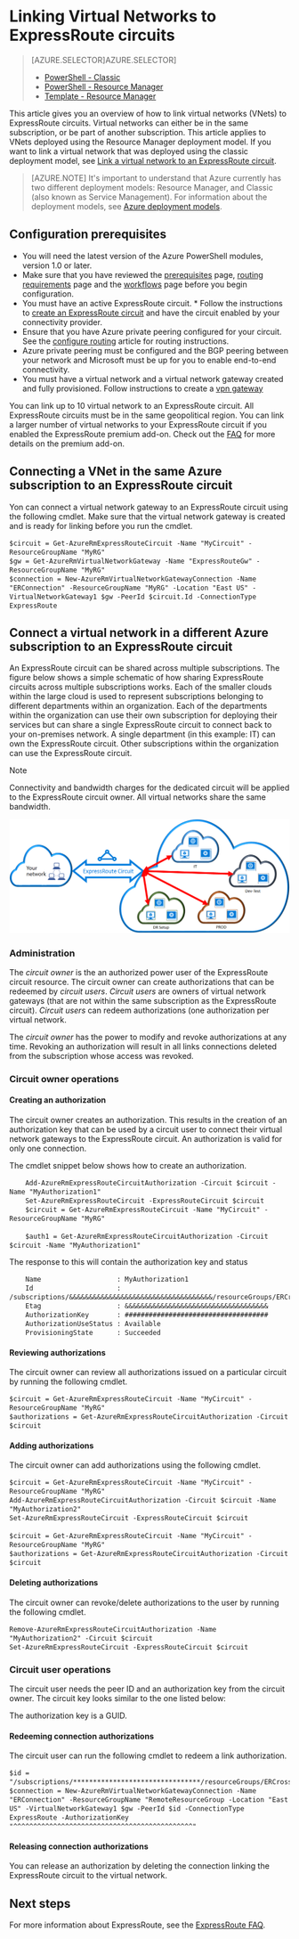 <properties 
   pageTitle="Linking virtual networks to ExpressRoute circuits | Microsoft Azure"
   description="This document provides an overview of how to link virtual networks (VNets) to ExpressRoute circuits."
   services="expressroute"
   documentationCenter="na"
   authors="ganesr"
   manager="carolz"
   editor=""
   tags="azure-service-management"/>

<tags 
   ms.service="expressroute"
   ms.devlang="na"
   ms.topic="article"
   ms.tgt_pltfrm="na"
   ms.workload="infrastructure-services"
   ms.date="01/16/2016"
   ms.author="ganesr" />

# Linking Virtual Networks to ExpressRoute circuits
> [AZURE.SELECTOR]AZURE.SELECTOR]
> 
> * [PowerShell - Classic](expressroute-howto-linkvnet-classic.md)
> * [PowerShell - Resource Manager](expressroute-howto-linkvnet-arm.md)
> * [Template - Resource Manager](https://github.com/Azure/azure-quickstart-templates/tree/ecad62c231848ace2fbdc36cbe3dc04a96edd58c/301-expressroute-circuit-vnet-connection)
> 
> 
This article gives you an overview of how to link virtual networks (VNets) to ExpressRoute circuits. Virtual networks can either be in the same subscription, or be part of another subscription. This article applies to VNets deployed using the Resource Manager deployment model. If you want to link a virtual network that was deployed using the classic deployment model, see [Link a virtual network to an ExpressRoute circuit](expressroute-howto-linkvnet-classic.md).

 >[AZURE.NOTE] It's important to understand that Azure currently has two different deployment models: Resource Manager, and Classic (also known as Service Management). For information about the deployment models, see [Azure deployment models](../azure-classic-rm.md).


## Configuration prerequisites
* You will need the latest version of the Azure PowerShell modules, version 1.0 or later. 
* Make sure that you have reviewed the [prerequisites](expressroute-prerequisites.md) page, [routing requirements](expressroute-routing.md) page and the [workflows](expressroute-workflows.md) page before you begin configuration.
* You must have an active ExpressRoute circuit.   * Follow the instructions to [create an ExpressRoute circuit](expressroute-howto-circuit-arm.md) and have the circuit enabled by your connectivity provider. 
* Ensure that you have Azure private peering configured for your circuit. See the [configure routing](expressroute-howto-routing-arm.md) article for routing instructions. 
* Azure private peering must be configured and the BGP peering between your network and Microsoft must be up for you to enable end-to-end connectivity.
* You must have a virtual network and a virtual network gateway created and fully provisioned. Follow instructions to create a [vpn gateway](../articles/vpn-gateway-create-site-to-site-rm-powershell.md)



You can link up to 10 virtual network to an ExpressRoute circuit. All ExpressRoute circuits must be in the same geopolitical region. You can link a larger number of virtual networks to your ExpressRoute circuit if you enabled the ExpressRoute premium add-on. Check out the [FAQ](expressroute-faqs.md) for more details on the premium add-on. 

## Connecting a VNet in the same Azure subscription to an ExpressRoute circuit
Yon can connect a virtual network gateway to an ExpressRoute circuit using the following cmdlet. Make sure that the virtual network gateway is created and is ready for linking before you run the cmdlet.

    $circuit = Get-AzureRmExpressRouteCircuit -Name "MyCircuit" -ResourceGroupName "MyRG"
    $gw = Get-AzureRmVirtualNetworkGateway -Name "ExpressRouteGw" -ResourceGroupName "MyRG"
    $connection = New-AzureRmVirtualNetworkGatewayConnection -Name "ERConnection" -ResourceGroupName "MyRG" -Location "East US" -VirtualNetworkGateway1 $gw -PeerId $circuit.Id -ConnectionType ExpressRoute

## Connect a virtual network in a different Azure subscription to an ExpressRoute circuit
An ExpressRoute circuit can be shared across multiple subscriptions. The figure below shows a simple schematic of how sharing ExpressRoute circuits across multiple subscriptions works. Each of the smaller clouds within the large cloud is used to represent subscriptions belonging to different departments within an organization. Each of the departments within the organization can use their own subscription for deploying their services but can share a single ExpressRoute circuit to connect back to your on-premises network. A single department (in this example: IT) can own the ExpressRoute circuit. Other subscriptions within the organization can use the ExpressRoute circuit.

> [!NOTE]
> Connectivity and bandwidth charges for the dedicated circuit will be applied to the ExpressRoute circuit owner. All virtual networks share the same bandwidth.
> 
> 
![Cross-subscription connectivity](./media/expressroute-howto-linkvnet-classic/cross-subscription.png)

### Administration
The *circuit owner* is the an authorized power user of the ExpressRoute circuit resource. The circuit owner can create authorizations that can be redeemed by *circuit users*. *Circuit users* are owners of virtual network gateways (that are not within the same subscription as the ExpressRoute circuit). *Circuit users* can redeem authorizations (one authorization per virtual network.

The *circuit owner* has the power to modify and revoke authorizations at any time. Revoking an authorization will result in all links connections deleted from the subscription whose access was revoked.

### Circuit owner operations
#### Creating an authorization
The circuit owner creates an authorization. This results in the creation of an authorization key that can be used by a circuit user to connect their virtual network gateways to the ExpressRoute circuit. An authorization is valid for only one connection.

The cmdlet snippet below shows how to create an authorization. 

        Add-AzureRmExpressRouteCircuitAuthorization -Circuit $circuit -Name "MyAuthorization1"
        Set-AzureRmExpressRouteCircuit -ExpressRouteCircuit $circuit
        $circuit = Get-AzureRmExpressRouteCircuit -Name "MyCircuit" -ResourceGroupName "MyRG"

        $auth1 = Get-AzureRmExpressRouteCircuitAuthorization -Circuit $circuit -Name "MyAuthorization1"


The response to this will contain the authorization key and status

        Name                   : MyAuthorization1
        Id                     : /subscriptions/&&&&&&&&&&&&&&&&&&&&&&&&&&&&&&&&&&&&/resourceGroups/ERCrossSubTestRG/providers/Microsoft.Network/expressRouteCircuits/CrossSubTest/authorizations/MyAuthorization1
        Etag                   : &&&&&&&&&&&&&&&&&&&&&&&&&&&&&&&&&&&& 
        AuthorizationKey       : ####################################
        AuthorizationUseStatus : Available
        ProvisioningState      : Succeeded



#### Reviewing authorizations
The circuit owner can review all authorizations issued on a particular circuit by running the following cmdlet.

    $circuit = Get-AzureRmExpressRouteCircuit -Name "MyCircuit" -ResourceGroupName "MyRG"
    $authorizations = Get-AzureRmExpressRouteCircuitAuthorization -Circuit $circuit


#### Adding authorizations
The circuit owner can add authorizations using the following cmdlet.

    $circuit = Get-AzureRmExpressRouteCircuit -Name "MyCircuit" -ResourceGroupName "MyRG"
    Add-AzureRmExpressRouteCircuitAuthorization -Circuit $circuit -Name "MyAuthorization2"
    Set-AzureRmExpressRouteCircuit -ExpressRouteCircuit $circuit

    $circuit = Get-AzureRmExpressRouteCircuit -Name "MyCircuit" -ResourceGroupName "MyRG"
    $authorizations = Get-AzureRmExpressRouteCircuitAuthorization -Circuit $circuit


#### Deleting authorizations
The circuit owner can revoke/delete authorizations to the user by running the following cmdlet.

    Remove-AzureRmExpressRouteCircuitAuthorization -Name "MyAuthorization2" -Circuit $circuit
    Set-AzureRmExpressRouteCircuit -ExpressRouteCircuit $circuit    

### Circuit user operations
The circuit user needs the peer ID and an authorization key from the circuit owner. The circuit key looks similar to the one listed below:

The authorization key is a GUID.

#### Redeeming connection authorizations
The circuit user can run the following cmdlet to redeem a link authorization.

    $id = "/subscriptions/********************************/resourceGroups/ERCrossSubTestRG/providers/Microsoft.Network/expressRouteCircuits/MyCircuit"    
    $connection = New-AzureRmVirtualNetworkGatewayConnection -Name "ERConnection" -ResourceGroupName "RemoteResourceGroup -Location "East US" -VirtualNetworkGateway1 $gw -PeerId $id -ConnectionType ExpressRoute -AuthorizationKey "^^^^^^^^^^^^^^^^^^^^^^^^^^^^^^^^^^^^^^^^^^^^^"

#### Releasing connection authorizations
You can release an authorization by deleting the connection linking the ExpressRoute circuit to the virtual network.

## Next steps
For more information about ExpressRoute, see the [ExpressRoute FAQ](expressroute-faqs.md).

